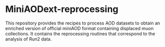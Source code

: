 # MiniAODext-reprocessing
This repository provides the recipes to process AOD datasets to obtain an enriched version of official miniAOD format containing displaced muon collections. It contains the reprocessing routines that correspond to the analysis of Run2 data.
